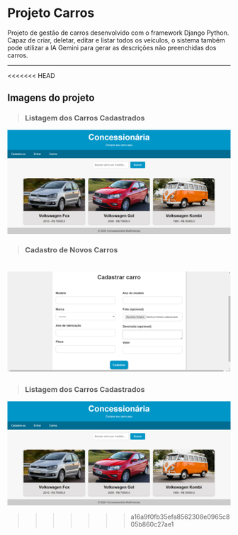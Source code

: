 # Projeto Carros
Projeto de gestão de carros desenvolvido com o framework Django Python. Capaz de criar, deletar, editar e listar todos os veículos, o sistema também pode utilizar a IA Gemini para gerar as descrições não preenchidas dos carros.

---

<<<<<<< HEAD
## Imagens do projeto 

> ### Listagem dos Carros Cadastrados
![image](./static/img/example-image/github_carslist.png)

> ### Cadastro de Novos Carros
![image](./static/img/example-image/github_newcar.png)
=======
> ### Listagem dos Carros Cadastrados
![image](./static/img/example-image/github_carslist.png)
>>>>>>> a16a9f0fb35efa8562308e0965c805b860c27ae1
